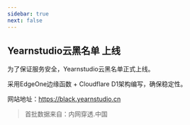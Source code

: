 ```yaml
---
sidebar: true
next: false
---  
```


## Yearnstudio云黑名单 上线
为了保证服务安全，Yearnstudio云黑名单正式上线。

采用EdgeOne边缘函数 + Cloudflare D1架构编写，确保稳定性。

网站地址：https://black.yearnstudio.cn

> 首批数据来自：内网穿透.中国